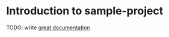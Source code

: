 # Introduction to sample-project

TODO: write [great documentation](http://jacobian.org/writing/what-to-write/)
